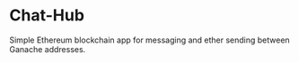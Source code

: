 # Chat-Hub
Simple Ethereum blockchain app for messaging and ether sending between Ganache addresses.
